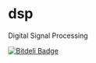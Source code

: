 dsp
===

Digital Signal Processing


[![Bitdeli Badge](https://d2weczhvl823v0.cloudfront.net/miphreal/dsp/trend.png)](https://bitdeli.com/free "Bitdeli Badge")

